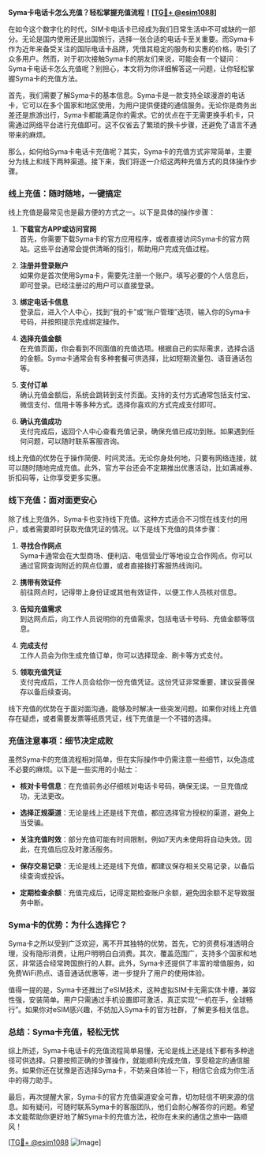 **Syma卡电话卡怎么充值？轻松掌握充值流程！[[TG💪+ @esim1088](https://t.me/s/esim1088)]**

在如今这个数字化的时代，SIM卡电话卡已经成为我们日常生活中不可或缺的一部分。无论是国内使用还是出国旅行，选择一张合适的电话卡至关重要。而Syma卡作为近年来备受关注的国际电话卡品牌，凭借其稳定的服务和实惠的价格，吸引了众多用户。然而，对于初次接触Syma卡的朋友们来说，可能会有一个疑问：Syma卡电话卡怎么充值呢？别担心，本文将为你详细解答这一问题，让你轻松掌握Syma卡的充值方法。

首先，我们需要了解Syma卡的基本信息。Syma卡是一款支持全球漫游的电话卡，它可以在多个国家和地区使用，为用户提供便捷的通信服务。无论你是商务出差还是旅游出行，Syma卡都能满足你的需求。它的优点在于无需更换手机卡，只需通过网络平台进行充值即可。这不仅省去了繁琐的换卡步骤，还避免了语言不通带来的麻烦。

那么，如何给Syma卡电话卡充值呢？其实，Syma卡的充值方式非常简单，主要分为线上和线下两种渠道。接下来，我们将逐一介绍这两种充值方式的具体操作步骤。

### **线上充值：随时随地，一键搞定**

线上充值是最常见也是最方便的方式之一。以下是具体的操作步骤：

1. **下载官方APP或访问官网**  
   首先，你需要下载Syma卡的官方应用程序，或者直接访问Syma卡的官方网站。这些平台通常会提供清晰的指引，帮助用户完成充值过程。

2. **注册并登录账户**  
   如果你是首次使用Syma卡，需要先注册一个账户。填写必要的个人信息后，即可登录。已经注册过的用户可以直接登录。

3. **绑定电话卡信息**  
   登录后，进入个人中心，找到“我的卡”或“账户管理”选项，输入你的Syma卡号码，并按照提示完成绑定操作。

4. **选择充值金额**  
   在充值页面，你会看到不同面值的充值选项。根据自己的实际需求，选择合适的金额。Syma卡通常会有多种套餐可供选择，比如短期流量包、语音通话包等。

5. **支付订单**  
   确认充值金额后，系统会跳转到支付页面。支持的支付方式通常包括支付宝、微信支付、信用卡等多种方式。选择你喜欢的方式完成支付即可。

6. **确认充值成功**  
   支付完成后，返回个人中心查看充值记录，确保充值已成功到账。如果遇到任何问题，可以随时联系客服咨询。

线上充值的优势在于操作简便、时间灵活。无论你身处何地，只要有网络连接，就可以随时随地完成充值。此外，官方平台还会不定期推出优惠活动，比如满减券、折扣码等，让你享受更多实惠。

### **线下充值：面对面更安心**

除了线上充值外，Syma卡也支持线下充值。这种方式适合不习惯在线支付的用户，或者需要即时获取充值凭证的情况。以下是线下充值的具体步骤：

1. **寻找合作网点**  
   Syma卡通常会在大型商场、便利店、电信营业厅等地设立合作网点。你可以通过官网查询附近的网点位置，或者直接拨打客服热线询问。

2. **携带有效证件**  
   前往网点时，记得带上身份证或其他有效证件，以便工作人员核对信息。

3. **告知充值需求**  
   到达网点后，向工作人员说明你的充值需求，包括电话卡号码、充值金额等信息。

4. **完成支付**  
   工作人员会为你生成充值订单，你可以选择现金、刷卡等方式支付。

5. **领取充值凭证**  
   支付完成后，工作人员会给你一份充值凭证。这份凭证非常重要，建议妥善保存以备后续查询。

线下充值的优势在于面对面沟通，能够及时解决一些突发问题。如果你对线上充值存在疑虑，或者需要发票等纸质凭证，线下充值是一个不错的选择。

### **充值注意事项：细节决定成败**

虽然Syma卡的充值流程相对简单，但在实际操作中仍需注意一些细节，以免造成不必要的麻烦。以下是一些实用的小贴士：

- **核对卡号信息**：在充值前务必仔细核对电话卡号码，确保无误。一旦充值成功，无法更改。
  
- **选择正规渠道**：无论是线上还是线下充值，都应选择官方授权的渠道，避免上当受骗。

- **关注充值时效**：部分充值可能有时间限制，例如7天内未使用将自动失效。因此，在充值后应及时激活服务。

- **保存交易记录**：无论是线上还是线下充值，都建议保存相关交易记录，以备后续查询或投诉。

- **定期检查余额**：充值完成后，记得定期检查账户余额，避免因余额不足导致服务中断。

### **Syma卡的优势：为什么选择它？**

Syma卡之所以受到广泛欢迎，离不开其独特的优势。首先，它的资费标准透明合理，没有隐形消费，让用户明明白白消费。其次，覆盖范围广，支持多个国家和地区，非常适合经常跨国旅行的人群。此外，Syma卡还提供了丰富的增值服务，如免费WiFi热点、语音通话优惠等，进一步提升了用户的使用体验。

值得一提的是，Syma卡还推出了eSIM技术，这种虚拟SIM卡无需实体卡槽，兼容性强，安装简单。用户只需通过手机设置即可激活，真正实现“一机在手，全球畅行”。如果你对eSIM感兴趣，不妨加入Syma卡的官方社群，了解更多相关信息。

### **总结：Syma卡充值，轻松无忧**

综上所述，Syma卡电话卡的充值流程简单易懂，无论是线上还是线下都有多种途径可供选择。只要按照正确的步骤操作，就能顺利完成充值，享受稳定的通信服务。如果你还在犹豫是否选择Syma卡，不妨亲自体验一下，相信它会成为你生活中的得力助手。

最后，再次提醒大家，Syma卡的官方充值渠道安全可靠，切勿轻信不明来源的信息。如有疑问，可随时联系Syma卡的客服团队，他们会耐心解答你的问题。希望本文能帮助你更好地了解Syma卡的充值方法，祝你在未来的通信之旅中一路顺风！

[[TG💪+ @esim1088](https://t.me/s/esim1088) ![Image](https://i.postimg.cc/4NQfJmqS/Snipaste-2025-05-13-00-14-12.png)]